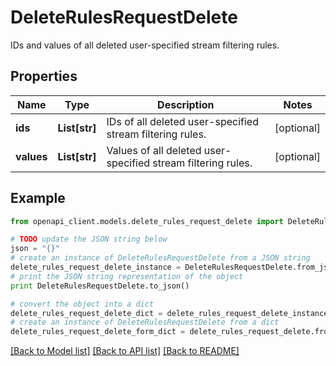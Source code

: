# DeleteRulesRequestDelete

IDs and values of all deleted user-specified stream filtering rules.

## Properties
Name | Type | Description | Notes
------------ | ------------- | ------------- | -------------
**ids** | **List[str]** | IDs of all deleted user-specified stream filtering rules. | [optional] 
**values** | **List[str]** | Values of all deleted user-specified stream filtering rules. | [optional] 

## Example

```python
from openapi_client.models.delete_rules_request_delete import DeleteRulesRequestDelete

# TODO update the JSON string below
json = "{}"
# create an instance of DeleteRulesRequestDelete from a JSON string
delete_rules_request_delete_instance = DeleteRulesRequestDelete.from_json(json)
# print the JSON string representation of the object
print DeleteRulesRequestDelete.to_json()

# convert the object into a dict
delete_rules_request_delete_dict = delete_rules_request_delete_instance.to_dict()
# create an instance of DeleteRulesRequestDelete from a dict
delete_rules_request_delete_form_dict = delete_rules_request_delete.from_dict(delete_rules_request_delete_dict)
```
[[Back to Model list]](../README.md#documentation-for-models) [[Back to API list]](../README.md#documentation-for-api-endpoints) [[Back to README]](../README.md)


